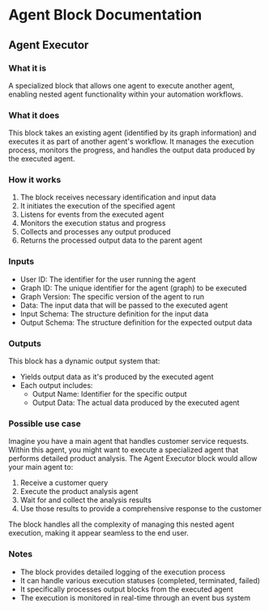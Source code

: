 
# Agent Block Documentation

## Agent Executor

### What it is
A specialized block that allows one agent to execute another agent, enabling nested agent functionality within your automation workflows.

### What it does
This block takes an existing agent (identified by its graph information) and executes it as part of another agent's workflow. It manages the execution process, monitors the progress, and handles the output data produced by the executed agent.

### How it works
1. The block receives necessary identification and input data
2. It initiates the execution of the specified agent
3. Listens for events from the executed agent
4. Monitors the execution status and progress
5. Collects and processes any output produced
6. Returns the processed output data to the parent agent

### Inputs
- User ID: The identifier for the user running the agent
- Graph ID: The unique identifier for the agent (graph) to be executed
- Graph Version: The specific version of the agent to run
- Data: The input data that will be passed to the executed agent
- Input Schema: The structure definition for the input data
- Output Schema: The structure definition for the expected output data

### Outputs
This block has a dynamic output system that:
- Yields output data as it's produced by the executed agent
- Each output includes:
  - Output Name: Identifier for the specific output
  - Output Data: The actual data produced by the executed agent

### Possible use case
Imagine you have a main agent that handles customer service requests. Within this agent, you might want to execute a specialized agent that performs detailed product analysis. The Agent Executor block would allow your main agent to:
1. Receive a customer query
2. Execute the product analysis agent
3. Wait for and collect the analysis results
4. Use those results to provide a comprehensive response to the customer

The block handles all the complexity of managing this nested agent execution, making it appear seamless to the end user.

### Notes
- The block provides detailed logging of the execution process
- It can handle various execution statuses (completed, terminated, failed)
- It specifically processes output blocks from the executed agent
- The execution is monitored in real-time through an event bus system


